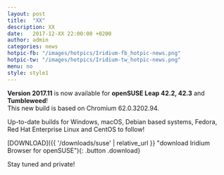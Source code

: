 ```yaml
---
layout: post
title:  "XX"
description: XX
date:   2017-12-XX 22:00:00 +0200
author:	admin
categories: news
hotpic-fb: "/images/hotpics/Iridium-fb_hotpic-news.png"
hotpic-tw: "/images/hotpics/Iridium-tw_hotpic-news.png"
menu: no
style: style1
---
```


**Version 2017.11** is now available for **openSUSE Leap 42.2, 42.3** and **Tumbleweed**!    
This new build is based on Chromium 62.0.3202.94.     
     
Up-to-date builds for Windows, macOS, Debian based systems, Fedora, Red Hat Enterprise Linux and CentOS to follow!     
<!--break-->       

[DOWNLOAD]({{ '/downloads/suse' | relative_url }} "download Iridium Browser for openSUSE"){: .button .download}     
      
Stay tuned and private!   

